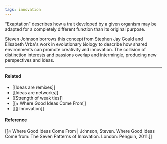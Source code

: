 ```yaml
---
tags: innovation
---
```


“Exaptation” describes how a trait developed by a given organism may be adapted
for a completely different function than its original purpose.

Steven Johnson borrows this concept from Stephen Jay Gould and Elisabeth Vrba's
work in evolutionary biology to describe how shared environments can promote
creativity and innovation. The collision of distinction interests and passions
overlap and intermingle, producing new perspectives and ideas.

---

#### Related

- [[Ideas are remixes]]
- [[Ideas are networks]]
- [[Strength of weak ties]]
- [[≈ Where Good Ideas Come From]]
- [[§ Innovation]]

#### Reference

[[≈ Where Good Ideas Come From | Johnson, Steven. Where Good Ideas Come from: The Seven Patterns of Innovation. London: Penguin, 2011.]]
